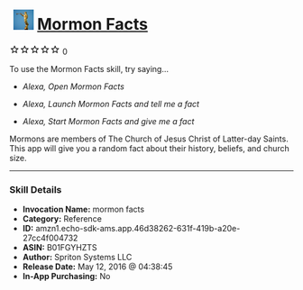 # &nbsp;<img src="skill_icon" alt="Mormon Facts icon" width="36"> [Mormon Facts](http://alexa.amazon.com/#skills/amzn1.echo-sdk-ams.app.46d38262-631f-419b-a20e-27cc4f004732)
![0 stars](../../images/ic_star_border_black_18dp_1x.png)![0 stars](../../images/ic_star_border_black_18dp_1x.png)![0 stars](../../images/ic_star_border_black_18dp_1x.png)![0 stars](../../images/ic_star_border_black_18dp_1x.png)![0 stars](../../images/ic_star_border_black_18dp_1x.png) 0

To use the Mormon Facts skill, try saying...

* *Alexa, Open Mormon Facts*

* *Alexa, Launch Mormon Facts and tell me a fact*

* *Alexa, Start Mormon Facts and give me a fact*

Mormons are members of The Church of Jesus Christ of Latter-day Saints.  This app will give you a random fact about their history, beliefs, and church size.

***

### Skill Details

* **Invocation Name:** mormon facts
* **Category:** Reference
* **ID:** amzn1.echo-sdk-ams.app.46d38262-631f-419b-a20e-27cc4f004732
* **ASIN:** B01FGYHZTS
* **Author:** Spriton Systems LLC
* **Release Date:** May 12, 2016 @ 04:38:45
* **In-App Purchasing:** No
